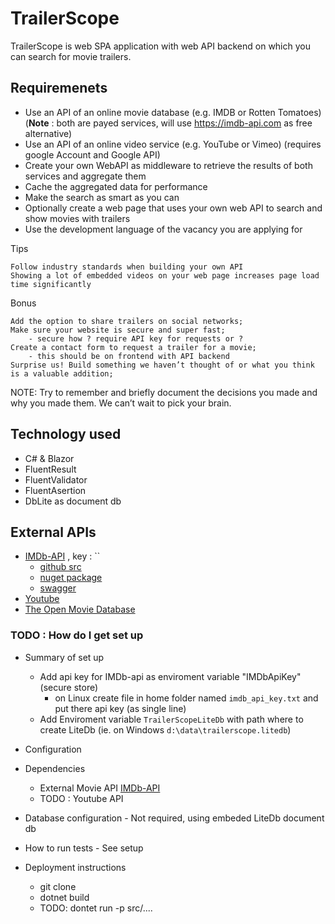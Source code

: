 # TrailerScope

TrailerScope is web SPA application with web API backend on which you can search for movie trailers.

## Requiremenets

- Use an API of an online movie database (e.g. IMDB or Rotten Tomatoes) (**Note** : both are payed services, will use https://imdb-api.com as free alternative)
- Use an API of an online video service (e.g. YouTube or Vimeo) (requires google Account and Google API)
- Create your own WebAPI as middleware to retrieve the results of both services and aggregate them
- Cache the aggregated data for performance
- Make the search as smart as you can
- Optionally create a web page that uses your own web API to search and show movies with trailers
- Use the development language of the vacancy you are applying for

Tips

    Follow industry standards when building your own API
    Showing a lot of embedded videos on your web page increases page load time significantly

Bonus

    Add the option to share trailers on social networks;
    Make sure your website is secure and super fast;
        - secure how ? require API key for requests or ?
    Create a contact form to request a trailer for a movie;
        - this should be on frontend with API backend
    Surprise us! Build something we haven’t thought of or what you think is a valuable addition;

NOTE: Try to remember and briefly document the decisions you made and why you made them. We can’t wait to pick your brain.


## Technology used

* C# & Blazor
* FluentResult
* FluentValidator
* FluentAsertion
* DbLite as document db

## External APIs

- [IMDb-API](https://imdb-api.com) , key : ``
    - [github src](https://github.com/IMDb-API/IMDbApiLib)
    - [nuget package](https://www.nuget.org/packages/IMDbApiLib)
    - [swagger](https://imdb-api.com/swagger/index.html)
- [Youtube](https://developers.google.com/youtube/v3/docs/videos)
- [The Open Movie Database](https://www.omdbapi.com/)

### TODO : How do I get set up

* Summary of set up
    - Add api key for IMDb-api as enviroment variable "IMDbApiKey" (secure store)
        - on Linux create file in home folder named `imdb_api_key.txt` and put there api key (as single line)
    - Add Enviroment variable `TrailerScopeLiteDb` with path where to create LiteDb (ie. on Windows `d:\data\trailerscope.litedb`)

* Configuration
* Dependencies
    - External Movie API [IMDb-API](https://imdb-api.com)
    - TODO : Youtube API 
* Database configuration - Not required, using embeded LiteDb document db
* How to run tests - See setup
* Deployment instructions
    - git clone
    - dotnet build
    - TODO: dontet run -p src/....
